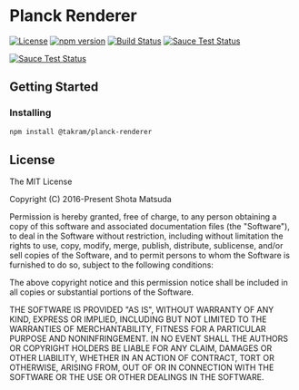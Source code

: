 Planck Renderer
===============

[![License](http://img.shields.io/badge/license-MIT-lightgrey.svg?style=flat
)](http://mit-license.org)
[![npm version](https://badge.fury.io/js/%40takram%2Fplanck-renderer.svg)](http://badge.fury.io/js/%40takram%2Fplanck-renderer)
[![Build Status](https://travis-ci.org/takram-design-engineering/planck-renderer.svg?branch=master)](https://travis-ci.org/takram-design-engineering/planck-renderer)
[![Sauce Test Status](https://saucelabs.com/buildstatus/planck-renderer)](https://saucelabs.com/u/planck-renderer)

[![Sauce Test Status](https://saucelabs.com/browser-matrix/planck-renderer.svg)](https://saucelabs.com/u/planck-renderer)

## Getting Started

### Installing

```sh
npm install @takram/planck-renderer
```

## License

The MIT License

Copyright (C) 2016-Present Shota Matsuda

Permission is hereby granted, free of charge, to any person obtaining a
copy of this software and associated documentation files (the "Software"),
to deal in the Software without restriction, including without limitation
the rights to use, copy, modify, merge, publish, distribute, sublicense,
and/or sell copies of the Software, and to permit persons to whom the
Software is furnished to do so, subject to the following conditions:

The above copyright notice and this permission notice shall be included in
all copies or substantial portions of the Software.

THE SOFTWARE IS PROVIDED "AS IS", WITHOUT WARRANTY OF ANY KIND, EXPRESS OR
IMPLIED, INCLUDING BUT NOT LIMITED TO THE WARRANTIES OF MERCHANTABILITY,
FITNESS FOR A PARTICULAR PURPOSE AND NONINFRINGEMENT. IN NO EVENT SHALL
THE AUTHORS OR COPYRIGHT HOLDERS BE LIABLE FOR ANY CLAIM, DAMAGES OR OTHER
LIABILITY, WHETHER IN AN ACTION OF CONTRACT, TORT OR OTHERWISE, ARISING
FROM, OUT OF OR IN CONNECTION WITH THE SOFTWARE OR THE USE OR OTHER
DEALINGS IN THE SOFTWARE.
